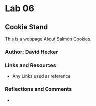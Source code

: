 # Lab 06

## Cookie Stand

This is a webpage About Salmon Cookies.

### Author: David Hecker

### Links and Resources

* Any Links used as reference

### Reflections and Comments

* 
